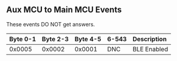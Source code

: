 ## [](#header-2) Aux MCU to Main MCU Events    
These events DO NOT get answers.  
    
| Byte 0-1 | Byte 2-3 | Byte 4-5 | 6-543 | Description |  
|:---------|:---------|:---------|:------|:------------|   
| 0x0005   | 0x0002   | 0x0001   | DNC   | BLE Enabled |   
